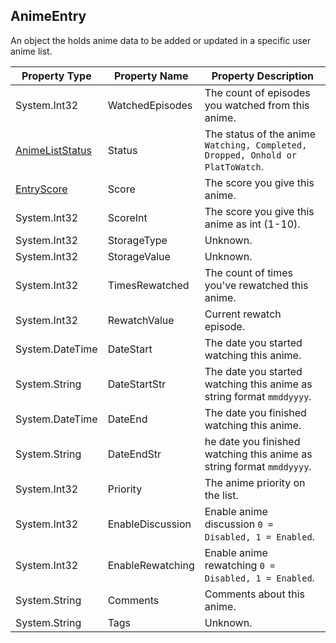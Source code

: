 ## AnimeEntry
An object the holds anime data to be added or updated in a specific user anime list.

| Property Type | Property Name | Property Description |
| ------------- | ------------- | -------------------- |
| System.Int32 | WatchedEpisodes | The count of episodes you watched from this anime. |
| [AnimeListStatus] | Status | The status of the anime `Watching, Completed, Dropped, Onhold or PlatToWatch`. |
| [EntryScore] | Score | The score you give this anime. |
| System.Int32 | ScoreInt | The score you give this anime as int (1-10). |
| System.Int32 | StorageType | Unknown. |
| System.Int32 | StorageValue | Unknown. |
| System.Int32 | TimesRewatched | The count of times you've rewatched this anime. |
| System.Int32 | RewatchValue | Current rewatch episode. |
| System.DateTime | DateStart | The date you started watching this anime. |
| System.String | DateStartStr | The date you started watching this anime as string format `mmddyyyy`. |
| System.DateTime | DateEnd | The date you finished watching this anime. |
| System.String | DateEndStr | he date you finished watching this anime as string format `mmddyyyy`. |
| System.Int32 | Priority | The anime priority on the list. |
| System.Int32 | EnableDiscussion | Enable anime discussion `0 = Disabled, 1 = Enabled`. |
| System.Int32 | EnableRewatching | Enable anime rewatching `0 = Disabled, 1 = Enabled`. |
| System.String | Comments | Comments about this anime. |
| System.String | Tags | Unknown. |


[System.String]: <https://msdn.microsoft.com/en-us/library/system.string(v=vs.110).aspx>
[System.Int32]: <https://msdn.microsoft.com/en-us/library/system.int32(v=vs.80).aspx>
[System.DateTime]: <https://msdn.microsoft.com/en-us/library/system.datetime(v=vs.110).aspx>
[AnimeListStatus]: <https://github.com/i3dprogrammer/myanimelistAPI-wrapper/blob/master/docs/Enumerations.md#animeliststatus>
[MangaListStatus]: <https://github.com/i3dprogrammer/myanimelistAPI-wrapper/blob/master/docs/Enumerations.md#mangaliststatus>
[EntryScore]: <https://github.com/i3dprogrammer/myanimelistAPI-wrapper/blob/master/docs/Enumerations.md#entryscore>
[AnimeType]: <https://github.com/i3dprogrammer/myanimelistAPI-wrapper/blob/master/docs/Enumerations.md#animetype>
